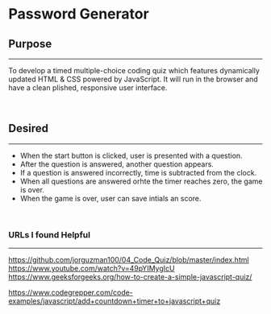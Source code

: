 # Password Generator

## Purpose
***
To develop a timed multiple-choice coding quiz which features dynamically updated HTML & CSS powered by JavaScript. It will run in the browser and have a clean plished, responsive user interface.


&nbsp;


## Desired
***
- When the start button is clicked, user is presented with a question.
- After the question is answered, another question appears.
- If a question is answered incorrectly, time is subtracted from the clock.
- When all questions are answered orhte the timer reaches zero, the game is over.
- When the game is over, user can save intials an score.


&nbsp;


### URLs I found Helpful
***
https://github.com/jorguzman100/04_Code_Quiz/blob/master/index.html
https://www.youtube.com/watch?v=49pYIMygIcU
https://www.geeksforgeeks.org/how-to-create-a-simple-javascript-quiz/

https://www.codegrepper.com/code-examples/javascript/add+countdown+timer+to+javascript+quiz

&nbsp;
